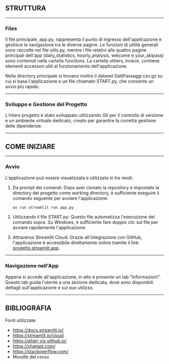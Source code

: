 ## STRUTTURA

---

### Files
Il file principale, app.py, rappresenta il punto di ingresso dell'applicazione e gestisce la navigazione tra le diverse pagine. 
Le funzioni di utilità generali sono raccolte nel file utils.py, mentre i file relativi alle quattro pagine principali dell'app (daily_statistics, hourly_analysis, welcome e your_skipass) sono contenuti nella cartella functions. 
La cartella others, invece, contiene elementi accessori utili al funzionamento dell'applicazione.

Nella directory principale si trovano inoltre il dataset DatiPassaggi.csv.gz su cui si basa l'applicazione e un file chiamato START.py, che consente un avvio più rapido.

---

### Sviluppo e Gestione del Progetto
L'intero progetto è stato sviluppato utilizzando Git per il controllo di versione e un ambiente virtuale dedicato, creato per garantire la corretta gestione delle dipendenze.

---

## COME INIZIARE

---

### Avvio
L'applicazione può essere visualizzata e utilizzata in tre modi:

1. Da prompt dei comandi: Dopo aver clonato la repository e impostato la directory del progetto come working directory, è sufficiente eseguire il comando seguente per avviare l'applicazione.
    ```bash
    uv run streamlit run app.py
    ```

2. Utilizzando il file START.py: Questo file automatizza l'esecuzione del comando sopra. Su Windows, è sufficiente fare doppio clic sul file per avviare rapidamente l'applicazione.

3. Attraverso Streamlit Cloud: Grazie all'integrazione con GitHub, l'applicazione è accessibile direttamente online tramite il link: [progetto.streamlit.app](https://progetto.streamlit.app/).

---

### Navigazione nell'App
Appena si accede all'applicazione, in alto è presente un tab "Informazioni". 
Questo tab guida l'utente a una sezione dedicata, dove sono disponibili dettagli sull'applicazione e sul suo utilizzo.

---

## BIBLIOGRAFIA
Fonti utilizzate:

- https://docs.streamlit.io/
- https://streamlit.io/cloud
- https://altair-viz.github.io/
- https://chatgpt.com/
- https://stackoverflow.com/
- Moodle del corso